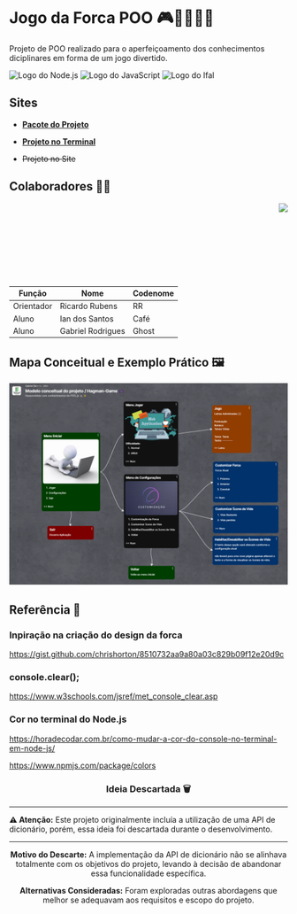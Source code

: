 # Jogo da Forca POO 🎮🧑🏻‍💻✨

Projeto de POO realizado para o aperfeiçoamento dos conhecimentos diciplinares em forma de um jogo divertido.

![Logo do Node.js](https://img.shields.io/badge/Node.js-2B8244?style=for-the-badge&logo=node.js&logoColor=white)
![Logo do JavaScript](https://img.shields.io/badge/JavaScript-323330?style=for-the-badge&logo=javascript&logoColor=F7DF1E)
<img src="https://www2.ifal.edu.br/acesso-a-sistemas/logo2.png/@@images/image.png" alt="Logo do Ifal" style="width:auto; height:28px;"/>



## Sites

- [**Pacote do Projeto**](https://github.com/IanSantosOS/hangman-package-poo)

- [**Projeto no Terminal**](https://github.com/IanSantosOS/hangman-terminal)

- ~~Projeto no Site~~



## Colaboradores 🤝🏽

<img align="right" height="150px" src="https://media4.giphy.com/media/v1.Y2lk PTc5MGI3NjExd2VycTI3dzRyOWgxd2FvdzRlaHZyb2tpemU1ZHZnaDd0NWdscTBzNyZlcD12MV9pbnRlcm5hbF9naWZfYnlfaWQmY3Q9cw/utfeiHQ7CcpyRtXla6/giphy.gif">

| Função | Nome | Codenome |
|--------|------|----------|
| Orientador | Ricardo Rubens | RR |
| Aluno | Ian dos Santos | Café |
| Aluno | Gabriel Rodrigues | Ghost |



## Mapa Conceitual e Exemplo Prático 🖼️

![Mapa conceitual do Projeto](./mapa-conceitual.png)



## Referência 📌

### Inpiração na criação do design da forca

https://gist.github.com/chrishorton/8510732aa9a80a03c829b09f12e20d9c

### console.clear();

https://www.w3schools.com/jsref/met_console_clear.asp

### Cor no terminal do Node.js

https://horadecodar.com.br/como-mudar-a-cor-do-console-no-terminal-em-node-js/

https://www.npmjs.com/package/colors



<div align="center">

### Ideia Descartada 🗑️

</div>

---

**⚠ Atenção:** Este projeto originalmente incluía a utilização de uma API de dicionário, porém, essa ideia foi descartada durante o desenvolvimento.

---

<div align="center">

**Motivo do Descarte:**
A implementação da API de dicionário não se alinhava totalmente com os objetivos do projeto, levando à decisão de abandonar essa funcionalidade específica.

**Alternativas Consideradas:**
Foram exploradas outras abordagens que melhor se adequavam aos requisitos e escopo do projeto.

</div>
